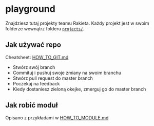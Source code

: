 # playground
Znajdziesz tutaj projekty teamu Rakieta. Każdy projekt jest w swoim folderze wewnątrz folderu 
[`projects/`](./projects/).


## Jak używać repo
Cheatsheet: [HOW_TO_GIT.md](./docs/HOW_TO_GIT.md)

- Stwórz swój branch
- Commituj i pushuj swoje zmiany na swoim branchu
- Stwórz pull request do master branch
- Poczekaj na feedback
- Kiedy dostaniesz zieloną okejke, zmerguj go do master branch

## Jak robić moduł
Opisano z przykładami w [HOW_TO_MODULE.md](./docs/HOW_TO_MODULE.md)